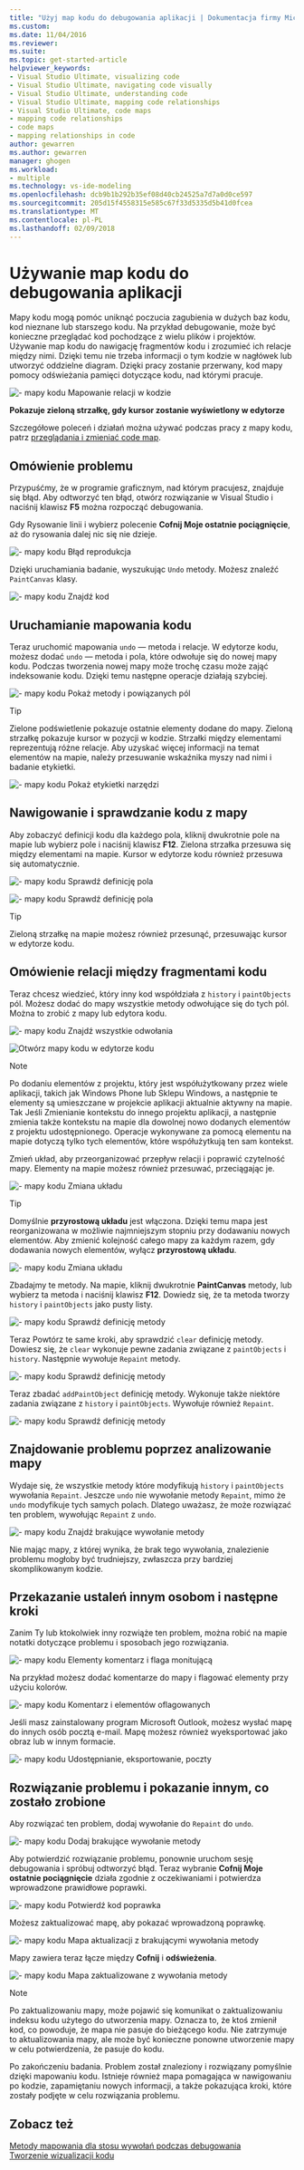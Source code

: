 ```yaml
---
title: "Użyj map kodu do debugowania aplikacji | Dokumentacja firmy Microsoft"
ms.custom: 
ms.date: 11/04/2016
ms.reviewer: 
ms.suite: 
ms.topic: get-started-article
helpviewer_keywords:
- Visual Studio Ultimate, visualizing code
- Visual Studio Ultimate, navigating code visually
- Visual Studio Ultimate, understanding code
- Visual Studio Ultimate, mapping code relationships
- Visual Studio Ultimate, code maps
- mapping code relationships
- code maps
- mapping relationships in code
author: gewarren
ms.author: gewarren
manager: ghogen
ms.workload:
- multiple
ms.technology: vs-ide-modeling
ms.openlocfilehash: dcb9b1b292b35ef08d40cb24525a7d7a0d0ce597
ms.sourcegitcommit: 205d15f4558315e585c67f33d5335d5b41d0fcea
ms.translationtype: MT
ms.contentlocale: pl-PL
ms.lasthandoff: 02/09/2018
---
```

# <a name="use-code-maps-to-debug-your-applications"></a>Używanie map kodu do debugowania aplikacji
Mapy kodu mogą pomóc uniknąć poczucia zagubienia w dużych baz kodu, kod nieznane lub starszego kodu. Na przykład debugowanie, może być konieczne przeglądać kod pochodzące z wielu plików i projektów. Używanie map kodu do nawigację fragmentów kodu i zrozumieć ich relacje między nimi. Dzięki temu nie trzeba informacji o tym kodzie w nagłówek lub utworzyć oddzielne diagram. Dzięki pracy zostanie przerwany, kod mapy pomocy odświeżania pamięci dotyczące kodu, nad którymi pracuje.  
  
 ![&#45; mapy kodu Mapowanie relacji w kodzie](../modeling/media/codemapstoryboardpaint.png "CodeMapStoryboardPaint")  
  
 **Pokazuje zieloną strzałkę, gdy kursor zostanie wyświetlony w edytorze**  
  
 Szczegółowe poleceń i działań można używać podczas pracy z mapy kodu, patrz [przeglądania i zmieniać code map](../modeling/browse-and-rearrange-code-maps.md).  
  
## <a name="understand-the-problem"></a>Omówienie problemu  
 Przypuśćmy, że w programie graficznym, nad którym pracujesz, znajduje się błąd. Aby odtworzyć ten błąd, otwórz rozwiązanie w Visual Studio i naciśnij klawisz **F5** można rozpocząć debugowania.  
  
 Gdy Rysowanie linii i wybierz polecenie **Cofnij Moje ostatnie pociągnięcie**, aż do rysowania dalej nic się nie dzieje.  
  
 ![&#45; mapy kodu Błąd reprodukcja](../modeling/media/codemapstoryboardpaint0.png "CodeMapStoryboardPaint0")  
  
 Dzięki uruchamiania badanie, wyszukując `Undo` metody. Możesz znaleźć `PaintCanvas` klasy.  
  
 ![&#45; mapy kodu Znajdź kod](../modeling/media/codemapstoryboardpaint1.png "CodeMapStoryboardPaint1")  
  
## <a name="start-mapping-the-code"></a>Uruchamianie mapowania kodu  
 Teraz uruchomić mapowania `undo` — metoda i relacje. W edytorze kodu, możesz dodać `undo` — metoda i pola, które odwołuje się do nowej mapy kodu. Podczas tworzenia nowej mapy może trochę czasu może zająć indeksowanie kodu. Dzięki temu następne operacje działają szybciej.  
  
 ![&#45; mapy kodu Pokaż metody i powiązanych pól](../modeling/media/codemapstoryboardpaint3.png "CodeMapStoryboardPaint3")  
  
> [!TIP]
>  Zielone podświetlenie pokazuje ostatnie elementy dodane do mapy. Zieloną strzałkę pokazuje kursor w pozycji w kodzie. Strzałki między elementami reprezentują różne relacje. Aby uzyskać więcej informacji na temat elementów na mapie, należy przesuwanie wskaźnika myszy nad nimi i badanie etykietki.  
  
 ![&#45; mapy kodu Pokaż etykietki narzędzi](../modeling/media/codemapstoryboardpaint4.png "CodeMapStoryboardPaint4")  
  
## <a name="navigate-and-examine-code-from-the-map"></a>Nawigowanie i sprawdzanie kodu z mapy  
 Aby zobaczyć definicji kodu dla każdego pola, kliknij dwukrotnie pole na mapie lub wybierz pole i naciśnij klawisz **F12**. Zielona strzałka przesuwa się między elementami na mapie. Kursor w edytorze kodu również przesuwa się automatycznie.  
  
 ![&#45; mapy kodu Sprawdź definicję pola](../modeling/media/codemapstoryboardpaint5.png "CodeMapStoryboardPaint5")  
  
 ![&#45; mapy kodu Sprawdź definicję pola](../modeling/media/codemapstoryboardpaint5a.png "CodeMapStoryboardPaint5A")  
  
> [!TIP]
>  Zieloną strzałkę na mapie możesz również przesunąć, przesuwając kursor w edytorze kodu.  
  
## <a name="understand-relationships-between-pieces-of-code"></a>Omówienie relacji między fragmentami kodu  
 Teraz chcesz wiedzieć, który inny kod współdziała z `history` i `paintObjects` pól. Możesz dodać do mapy wszystkie metody odwołujące się do tych pól. Można to zrobić z mapy lub edytora kodu.  
  
 ![&#45; mapy kodu Znajdź wszystkie odwołania](../modeling/media/codemapstoryboardpaint6.png "CodeMapStoryboardPaint6")  
  
 ![Otwórz mapy kodu w edytorze kodu](../modeling/media/codemapstoryboardpaint6a.PNG "CodeMapStoryboardPaint6A")  
  
> [!NOTE]
>  Po dodaniu elementów z projektu, który jest współużytkowany przez wiele aplikacji, takich jak Windows Phone lub Sklepu Windows, a następnie te elementy są umieszczane w projekcie aplikacji aktualnie aktywny na mapie. Tak Jeśli Zmienianie kontekstu do innego projektu aplikacji, a następnie zmienia także kontekstu na mapie dla dowolnej nowo dodanych elementów z projektu udostępnionego. Operacje wykonywane za pomocą elementu na mapie dotyczą tylko tych elementów, które współużytkują ten sam kontekst.  
  
 Zmień układ, aby przeorganizować przepływ relacji i poprawić czytelność mapy. Elementy na mapie możesz również przesuwać, przeciągając je.  
  
 ![&#45; mapy kodu Zmiana układu](../modeling/media/codemapstoryboardpaint7a.png "CodeMapStoryboardPaint7A")  
  
> [!TIP]
>  Domyślnie **przyrostową układu** jest włączona. Dzięki temu mapa jest reorganizowana w możliwie najmniejszym stopniu przy dodawaniu nowych elementów. Aby zmienić kolejność całego mapy za każdym razem, gdy dodawania nowych elementów, wyłącz **przyrostową układu**.  
  
 ![&#45; mapy kodu Zmiana układu](../modeling/media/codemapstoryboardpaint7.png "CodeMapStoryboardPaint7")  
  
 Zbadajmy te metody. Na mapie, kliknij dwukrotnie **PaintCanvas** metody, lub wybierz ta metoda i naciśnij klawisz **F12**. Dowiedz się, że ta metoda tworzy `history` i `paintObjects` jako pusty listy.  
  
 ![&#45; mapy kodu Sprawdź definicję metody](../modeling/media/codemapstoryboardpaint8.png "CodeMapStoryboardPaint8")  
  
 Teraz Powtórz te same kroki, aby sprawdzić `clear` definicję metody. Dowiesz się, że `clear` wykonuje pewne zadania związane z `paintObjects` i `history`. Następnie wywołuje `Repaint` metody.  
  
 ![&#45; mapy kodu Sprawdź definicję metody](../modeling/media/codemapstoryboardpaint9.png "CodeMapStoryboardPaint9")  
  
 Teraz zbadać `addPaintObject` definicję metody. Wykonuje także niektóre zadania związane z `history` i `paintObjects`. Wywołuje również `Repaint`.  
  
 ![&#45; mapy kodu Sprawdź definicję metody](../modeling/media/codemapstoryboardpaint10.png "CodeMapStoryboardPaint10")  
  
## <a name="find-the-problem-by-examining-the-map"></a>Znajdowanie problemu poprzez analizowanie mapy  
 Wydaje się, że wszystkie metody które modyfikują `history` i `paintObjects` wywołania `Repaint`. Jeszcze `undo` nie wywołanie metody `Repaint`, mimo że `undo` modyfikuje tych samych polach. Dlatego uważasz, że może rozwiązać ten problem, wywołując `Repaint` z `undo`.  
  
 ![&#45; mapy kodu Znajdź brakujące wywołanie metody](../modeling/media/codemapstoryboardpaint11.png "CodeMapStoryboardPaint11")  
  
 Nie mając mapy, z której wynika, że brak tego wywołania, znalezienie problemu mogłoby być trudniejszy, zwłaszcza przy bardziej skomplikowanym kodzie.  
  
## <a name="share-your-discovery-and-next-steps"></a>Przekazanie ustaleń innym osobom i następne kroki  
 Zanim Ty lub ktokolwiek inny rozwiąże ten problem, można robić na mapie notatki dotyczące problemu i sposobach jego rozwiązania.  
  
 ![&#45; mapy kodu Elementy komentarz i flaga monitującą](../modeling/media/codemapstoryboardpaint12.png "CodeMapStoryboardPaint12")  
  
 Na przykład możesz dodać komentarze do mapy i flagować elementy przy użyciu kolorów.  
  
 ![&#45; mapy kodu Komentarz i elementów oflagowanych](../modeling/media/codemapstoryboardpaint12a.png "CodeMapStoryboardPaint12A")  
  
 Jeśli masz zainstalowany program Microsoft Outlook, możesz wysłać mapę do innych osób pocztą e-mail. Mapę możesz również wyeksportować jako obraz lub w innym formacie.  
  
 ![&#45; mapy kodu Udostępnianie, eksportowanie, poczty](../modeling/media/codemapstoryboardpaint13.png "CodeMapStoryboardPaint13")  
  
## <a name="fix-the-problem-and-show-what-you-did"></a>Rozwiązanie problemu i pokazanie innym, co zostało zrobione  
 Aby rozwiązać ten problem, dodaj wywołanie do `Repaint` do `undo`.  
  
 ![&#45; mapy kodu Dodaj brakujące wywołanie metody](../modeling/media/codemapstoryboardpaint14.png "CodeMapStoryboardPaint14")  
  
 Aby potwierdzić rozwiązanie problemu, ponownie uruchom sesję debugowania i spróbuj odtworzyć błąd. Teraz wybranie **Cofnij Moje ostatnie pociągnięcie** działa zgodnie z oczekiwaniami i potwierdza wprowadzone prawidłowe poprawki.  
  
 ![&#45; mapy kodu Potwierdź kod poprawka](../modeling/media/codemapstoryboardpaint15.png "CodeMapStoryboardPaint15")  
  
 Możesz zaktualizować mapę, aby pokazać wprowadzoną poprawkę.  
  
 ![&#45; mapy kodu Mapa aktualizacji z brakującymi wywołania metody](../modeling/media/codemapstoryboardpaint16.png "CodeMapStoryboardPaint16")  
  
 Mapy zawiera teraz łącze między **Cofnij** i **odświeżenia**.  
  
 ![&#45; mapy kodu Mapa zaktualizowane z wywołania metody](../modeling/media/codemapstoryboardpaint17.png "CodeMapStoryboardPaint17")  
  
> [!NOTE]
>  Po zaktualizowaniu mapy, może pojawić się komunikat o zaktualizowaniu indeksu kodu użytego do utworzenia mapy. Oznacza to, że ktoś zmienił kod, co powoduje, że mapa nie pasuje do bieżącego kodu. Nie zatrzymuje to aktualizowania mapy, ale może być konieczne ponowne utworzenie mapy w celu potwierdzenia, że pasuje do kodu.  
  
 Po zakończeniu badania. Problem został znaleziony i rozwiązany pomyślnie dzięki mapowaniu kodu. Istnieje również mapa pomagająca w nawigowaniu po kodzie, zapamiętaniu nowych informacji, a także pokazująca kroki, które zostały podjęte w celu rozwiązania problemu.  
  
## <a name="see-also"></a>Zobacz też  
 [Metody mapowania dla stosu wywołań podczas debugowania](../debugger/map-methods-on-the-call-stack-while-debugging-in-visual-studio.md)   
 [Tworzenie wizualizacji kodu](../modeling/visualize-code.md)